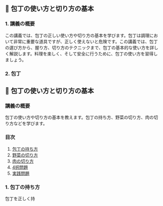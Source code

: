 ## 📝 包丁の使い方と切り方の基本

<a id="introduction"></a>
### 1. 講義の概要

この講義では、包丁の正しい使い方や切り方の基本を学びます。包丁は調理において非常に重要な道具ですが、正しく使えないと危険です。この講義では、包丁の選び方から、握り方、切り方のテクニックまで、包丁の基本的な使い方を詳しく解説します。料理を楽しく、そして安全に行うために、包丁の使い方を習得しましょう。

<a id="basic-knife-handling"></a>
### 2. 包丁

## 📝 包丁の使い方と切り方の基本

<a id="introduction"></a>
### 講義の概要
包丁の使い方や切り方の基本を教えます。包丁の持ち方、野菜の切り方、肉の切り方などを学びます。

### 目次
1. [包丁の持ち方](#holding-knife)
2. [野菜の切り方](#cutting-vegetables)
3. [肉の切り方](#cutting-meat)
4. [4択問題](#multiple-choice-questions)
5. [実践問題](#practice-problems)

<a id="holding-knife"></a>
### 1. 包丁の持ち方
包丁を正しく持